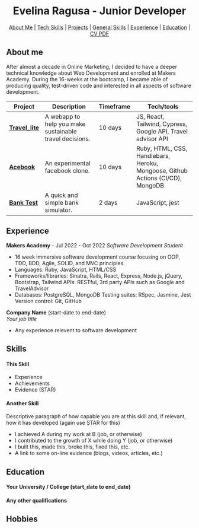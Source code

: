 <h1 align="center"> Evelina Ragusa - Junior Developer </h1>

<p>
  <div align="center">
    <a href="https://github.com/evelinar26/CV/blob/main/README.md#about-me">About Me</a> |  
    <a href="https://github.com/evelinar26/CV/blob/main/README.md#tech-skills">Tech Skills</a> | 
    <a href="https://github.com/evelinar26/CV/blob/main/README.md#projects">Projects</a> | 
    <a href="https://github.com/evelinar26/CV/blob/main/README.md#general-skills">General Skills</a> | 
    <a href="https://github.com/evelinar26/CV/blob/main/README.md#experience">Experience</a> | 
    <a href="https://github.com/evelinar26/CV/blob/main/README.md#education">Education</a> | 
    <a href="https://github.com/evelinar26/CV/blob/main/CV Evelina Ragusa.pdf">CV PDF</a>
  </div>
</p>


About me
-------

After almost a decade in Online Marketing, I decided to have a deeper technical knowledge about Web Development and enrolled at Makers Academy. During the 16-weeks at the bootcamp, I became able of producing quality, test-driven code and interested in all aspects of software development.

| Project                      | Description       | Timeframe | Tech/tools        |
| ---------------------------- | ----------------- | ----------- | ----------------- |
| [**Travel_lite**](https://github.com/evelinar26/Travel-lite) | A webapp to help you make sustainable travel decisions. | 10 days | JS, React, Tailwind, Cypress, Google API, Travel advisor API |
| [**Acebook**](https://github.com/evelinar26/Acebook)| An experimental facebook clone. | 10 days |  Ruby, HTML, CSS, Handlebars, Heroku, Mongoose, Github Actions (CI/CD), MongoDB |
| [**Bank Test**](https://github.com/evelinar26/bank-tech-test) | A quick and simple bank simulator. | 2 days | JavaScript, jest |

## Experience

**Makers Academy** - Jul 2022 - Oct 2022
_Software Development Student_
- 16 week immersive software development course focusing on OOP, TDD, BDD, Agile, SOLID, and MVC principles.
- Languages: Ruby, JavaScript, HTML/CSS
- Frameworks/libraries: Sinatra, Rails, React, Express, Node.js, jQuery, Bootstrap, Tailwind APIs: RESTful, 3rd party APIs such as Google and TravelAdvisor
- Databases: PostgreSQL, MongoDB Testing suites: RSpec, Jasmine, Jest Version control: Git, GitHub

**Company Name** (start-date to end-date)  
_Your job title_

- Any experience relevent to software development

## Skills



#### This Skill

- Experience
- Achievements
- Evidence (STAR)

#### Another Skill

Descriptive paragraph of how capable you are at this skill and, if relevant, how it has developed (again use STAR for this)

- I achieved A during my work at B (job, or otherwise)
- I contributed to the growth of X while doing Y (job, or otherwise)
- I built this, made this, broke this, fixed this, etc.
- A link to some on-line evidence (blogs, videos, articles, etc.)

## Education

#### Your University / College (start_date to end_date)


#### Any other qualifications


## Hobbies


